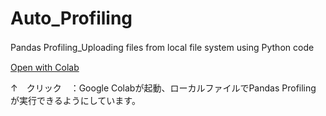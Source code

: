 # Auto_Profiling
Pandas Profiling_Uploading files from local file system using Python code　

[Open with Colab](https://colab.research.google.com/github/hima2b4/Auto_Profiling/blob/master/Auto_Profiling.ipynb)

↑　クリック　：Google Colabが起動、ローカルファイルでPandas Profiling が実行できるようにしています。
